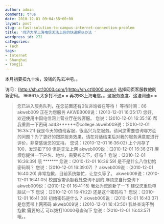 ```yaml
---
author: admin
comments: true
date: 2010-12-01 09:04:38+00:00
layout: post
slug: a-fast-solution-to-campus-internet-connection-problem
title: '同济大学上海电信无法上网的快速解决办法 '
wordpress_id: 272
categories:
- Tech
tags:
- Internet
- Shanghai
- Tongji
---
```


本月初要扣九十块，没钱的先去冲吧。。

访问：[http://sh.ct10000.com/](http://sh.ct10000.com/) 选择网页客服教他刷新密码。 96861人太多打不通= = 再次BS上海电信。。这服务态度、这渣网速= =





> 您已进入服务队列，在您前面还有0位咨询者在等待！
等待时间：86
akweb009 正在为您服务
AKWEB009说：(2010-12-01 16:35:17)
您好，欢迎使用中国电信网上营业厅在线客服。
您说：(2010-12-01 16:35:19)
帮我重置一下密码 ad43******@college
akweb009说：(2010-12-01 16:35:21)
我是今天的值班客服，很高兴为您服务。请问您需要咨询哪方面的问题？为了更好的跟踪服务效果，请在对话结束后对我的服务满意度进行评价，非常感谢您的支持。
您说：(2010-12-01 16:36:02)
上个月存了100，发现扣了90 但是无法上网
akweb009说：(2010-12-01 16:36:27)
麻烦您提供一下户名、地址，需要核实下，好吗？
您说：(2010-12-01 16:36:39)
哦 *******
您说：(2010-12-01 16:36:59)
是不是什么八位初始密码啊？
您说：(2010-12-01 16:39:07)
？
akweb009说：(2010-12-01 16:40:20)
非常抱歉，目前系统繁忙，让您久等了。
akweb009说：(2010-12-01 16:41:05)
校园宽带余额我处查询不到的 麻烦您自行查询下
akweb009说：(2010-12-01 16:41:15)
我处为您刷新了一下 建议您重启电脑试一下
您说：(2010-12-01 16:41:22)
还是这个密码吗？
您说：(2010-12-01 16:41:38)
初始密码是什么？
akweb009说：(2010-12-01 16:43:37)
是您宽带上网密码
akweb009说：(2010-12-01 16:43:50)
我处查询不到 抱歉 需要的话 可以拨打10000号查询下
您说：(2010-12-01 16:43:57)
哦。。




